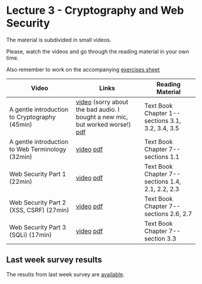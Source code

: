 # Lecture 3 - Cryptography and Web Security

The material is subdivided in small videos.

Please, watch the videos and go through the reading material in your own time.

Also remember to work on the accompanying [exercises sheet](../exercises/EXERCISES3.html)

| Video                   | Links                     |        Reading Material                                                                                                                                                                                      |
|-------------------------|---------------------------|----------------------------------------------------------------------------------------------------------------------------------------------------------------------------------------------|
| A gentle introduction to Cryptography (45min)  | [video](https://web.microsoftstream.com/video/15656bcd-3a4d-4180-ab23-ade248f7358e) (sorry about the bad audio. I bought a new mic, but worked worse!) [pdf](../slides/W3/W3-L1-Intro-Crypto.pdf) | Text Book Chapter 1-- sections 3.1, 3.2, 3.4, 3.5 |
| A gentle introduction to Web Terminology (32min)  | [video](https://web.microsoftstream.com/video/2650423e-41be-4d97-b629-b48c4a5a1033) [pdf](../slides/W3/W3-L2-Intro-BasicWeb.pdf) | Text Book Chapter 7-- sections 1.1|
| Web Security Part 1 (22min)  | [video](https://web.microsoftstream.com/video/665e8709-b8ec-4fef-90b1-23a3df90a343) [pdf](../slides/W3/W3-L3-Intro-WebSec1.pdf) | Text Book Chapter 7-- sections 1.4, 2.1, 2.2, 2.3|
| Web Security Part 2 (XSS, CSRF) (27min)  | [video](https://web.microsoftstream.com/video/fed8db95-363e-4a5c-b0ef-816f1cea7e47) [pdf](../slides/W3/W3-L4-Intro-WebSec2.pdf) | Text Book Chapter 7-- sections 2.6, 2.7|
| Web Security Part 3 (SQLi) (17min)  | [video](https://web.microsoftstream.com/video/c2af5b32-8652-40cd-8474-9340237d3fb7) [pdf](../slides/W3/W3-L5-Intro-WebSec4.pdf) | Text Book Chapter 7-- section 3.3|

## Last week survey results

The results from last week survey are [available](../surveys/week2.html).
